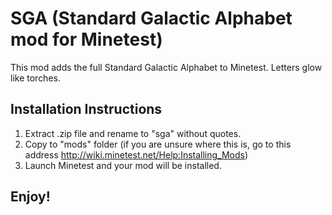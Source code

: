 SGA (Standard Galactic Alphabet mod for Minetest)
=================================================

This mod adds the full Standard Galactic Alphabet to Minetest.  Letters glow like torches.

Installation Instructions
-------------------------

1.  Extract .zip file and rename to "sga" without quotes.
2.  Copy to "mods" folder (if you are unsure where this is, go to this address http://wiki.minetest.net/Help:Installing_Mods)
3.  Launch Minetest and your mod will be installed.

Enjoy!
------
